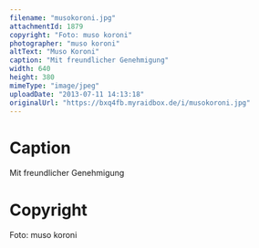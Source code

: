 ```yaml
---
filename: "musokoroni.jpg"
attachmentId: 1879
copyright: "Foto: muso koroni"
photographer: "muso koroni"
altText: "Muso Koroni"
caption: "Mit freundlicher Genehmigung"
width: 640
height: 380
mimeType: "image/jpeg"
uploadDate: "2013-07-11 14:13:18"
originalUrl: "https://bxq4fb.myraidbox.de/i/musokoroni.jpg"
---
```


# Caption

Mit freundlicher Genehmigung

# Copyright

Foto: muso koroni
